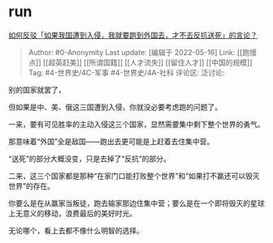 # run
[如何反驳「如果我国遭到入侵，我就要跑到外国去，才不去反抗送死」的言论？](https://www.zhihu.com/question/28913881/answer/2488041824)

> Author: #0-Anonymity
> Last update: [编辑于 2022-05-16]
> Link: [[跑慢点]] [[超英赶美]] [[所谓国籍]] [[人才流失]] [[留住人才]] [[中国的规模]]
> Tag: #4-世界史/4C-军事 #4-世界史/4A-社科
> 评论区:
> 泛讨论:

别的国家就罢了，

但如果是中、美、俄这三国遭到入侵，你就没必要考虑跑的问题了。

一来，要有可见胜率的主动入侵这三个国家，显然需要集中剩下整个世界的勇气。

那意味着“外国”全是敌国——跑出去更可能是上赶着去住集中营。

“送死”的部分大概没变，只是去掉了“反抗”的部分。

二来，这三个国家都是那种“在家门口能打败整个世界”和“如果打不赢还可以毁灭世界”的存在。

你要么是在从赢家当叛徒，跑去输家那边住集中营；要么是在一个即将毁灭的星球上无意义的移动，浪费最后的美好时光。

无论哪个，看上去都不像什么明智的选择。
